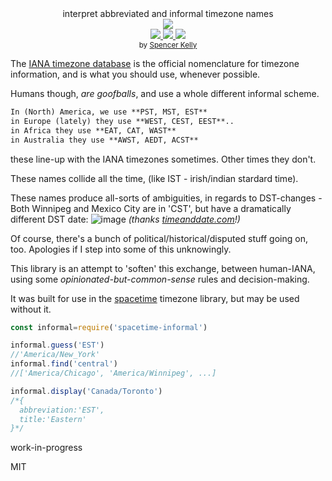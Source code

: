 <div align="center">

  <div>interpret abbreviated and informal timezone names</div>
  <div><img src="https://cloud.githubusercontent.com/assets/399657/23590290/ede73772-01aa-11e7-8915-181ef21027bc.png" /></div>

  <div align="center">
    <a href="https://npmjs.org/package/spacetime-informal">
      <img src="https://img.shields.io/npm/v/spacetime-informal.svg?style=flat-square" />
    </a>
    <a href="https://codecov.io/gh/spencermountain/spacetime-informal">
      <img src="https://codecov.io/gh/spencermountain/spacetime-informal/branch/master/graph/badge.svg" />
    </a>
    <a href="https://unpkg.com/spacetime-informal/builds/spacetime-informal.min.js">
      <img src="https://badge-size.herokuapp.com/spencermountain/spacetime-informal/master/builds/spacetime-informal.min.js" />
    </a>
  </div>

  <sub>
    by
    <a href="https://spencermountain.github.io/">Spencer Kelly</a>
  </sub>
</div>
<p></p>

The [IANA timezone database](https://www.iana.org/time-zones) is the official nomenclature for timezone information, and is what you should use, whenever possible.

Humans though, *are goofballs*, and use a whole different informal scheme.

```md
In (North) America, we use **PST, MST, EST**
in Europe (lately) they use **WEST, CEST, EEST**..
in Africa they use **EAT, CAT, WAST**
in Australia they use **AWST, AEDT, ACST**
```

these line-up with the IANA timezones sometimes. Other times they don't.

These names collide all the time, (like IST - irish/indian stardard time).

These names produce all-sorts of ambiguities, in regards to DST-changes -
Both Winnipeg and Mexico City are in 'CST', but have a dramatically different DST date:
![image](https://user-images.githubusercontent.com/399657/52489224-b34d0e00-2b8f-11e9-9de8-0688bec52464.png)
*(thanks [timeanddate.com](https://www.timeanddate.com)!)*

Of course, there's a bunch of political/historical/disputed stuff going on, too. Apologies if I step into some of this unknowingly.

This library is an attempt to 'soften' this exchange, between human-IANA, using some *opinionated-but-common-sense* rules and decision-making.

It was built for use in the [spacetime](https://github.com/spencermountain/spacetime) timezone library, but may be used without it.

```js
const informal=require('spacetime-informal')

informal.guess('EST')
//'America/New_York'
informal.find('central')
//['America/Chicago', 'America/Winnipeg', ...]

informal.display('Canada/Toronto')
/*{
  abbreviation:'EST',
  title:'Eastern'
}*/
```

work-in-progress

MIT
